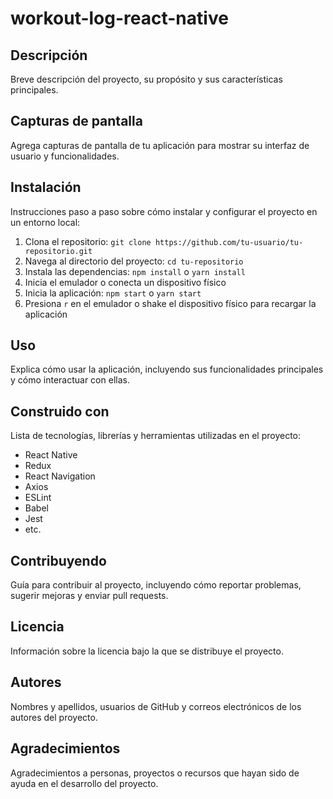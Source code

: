 # workout-log-react-native

## Descripción

Breve descripción del proyecto, su propósito y sus características principales.

## Capturas de pantalla

Agrega capturas de pantalla de tu aplicación para mostrar su interfaz de usuario y funcionalidades.

## Instalación

Instrucciones paso a paso sobre cómo instalar y configurar el proyecto en un entorno local:

1. Clona el repositorio: `git clone https://github.com/tu-usuario/tu-repositorio.git`
2. Navega al directorio del proyecto: `cd tu-repositorio`
3. Instala las dependencias: `npm install` o `yarn install`
4. Inicia el emulador o conecta un dispositivo físico
5. Inicia la aplicación: `npm start` o `yarn start`
6. Presiona `r` en el emulador o shake el dispositivo físico para recargar la aplicación

## Uso

Explica cómo usar la aplicación, incluyendo sus funcionalidades principales y cómo interactuar con ellas.

## Construido con

Lista de tecnologías, librerías y herramientas utilizadas en el proyecto:

* React Native
* Redux
* React Navigation
* Axios
* ESLint
* Babel
* Jest
* etc.

## Contribuyendo

Guía para contribuir al proyecto, incluyendo cómo reportar problemas, sugerir mejoras y enviar pull requests.

## Licencia

Información sobre la licencia bajo la que se distribuye el proyecto.

## Autores

Nombres y apellidos, usuarios de GitHub y correos electrónicos de los autores del proyecto.

## Agradecimientos

Agradecimientos a personas, proyectos o recursos que hayan sido de ayuda en el desarrollo del proyecto.
